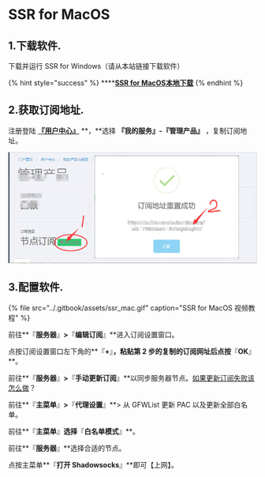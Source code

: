 # SSR for MacOS

## 1.下载软件.

下载并运行 SSR for Windows（请从本站链接下载软件）

{% hint style="success" %}
\*\*\*\*[**SSR for MacOS本地下载**](http://dl.nordss.com/ssr_mac.dmg)
{% endhint %}

## 2.获取订阅地址.

注册登陆 [**『用户中心』**](https://user.fkwall.com) **，**选择 **『我的服务』-『管理产品』** ，复制订阅地址。

![](../.gitbook/assets/subscribe.jpg)

## 3.配置软件.

{% file src="../.gitbook/assets/ssr\_mac.gif" caption="SSR for MacOS 视频教程" %}

前往**『**服务器**』**&gt;**『**编辑订阅**』**进入订阅设置窗口。

点按订阅设置窗口左下角的**『**+**』**，粘贴第 2 步的复制的订阅网址后点按**『**OK**』**。

前往**『**服务器**』**&gt;**『**手动更新订阅**』**以同步服务器节点。[如果更新订阅失败该怎么做](https://whaleblue.zendesk.com/hc/zh-tw/articles/360006581452)？

前往**『**主菜单**』**&gt;**『**代理设置**』**&gt; 从 GFWList 更新 PAC 以及更新全部白名单。

前往**『**主菜单**』**选择**『**白名单模式**』**。

前往**『**服务器**』**选择合适的节点。

点按主菜单**『**打开 Shadowsocks**』**即可【上网】。

